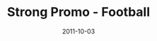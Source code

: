 ---
layout: media
category: media
title: "Strong Promo - Football"
date: 2011-10-03
description: "Find strength you didn't know you had&#58; StrongChallenge.com"
video: "http://s3.amazonaws.com/crossroads-media/other-media/video/strong_football.mp4"
video-poster: "http://s3.amazonaws.com/crossroads-media/images/strong_football_still.jpg"
---